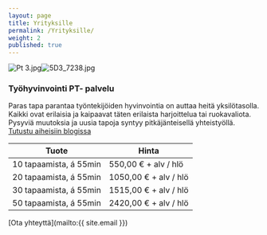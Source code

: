 ```yaml
---
layout: page
title: Yrityksille
permalink: /Yrityksille/
weight: 2
published: true
---
```


![Pt 3.jpg]({{site.baseurl}}/media/Pt%203.jpg)![5D3_7238.jpg]({{site.baseurl}}/media/5D3_7238.jpg)

### Työhyvinvointi PT- palvelu

Paras tapa parantaa työntekijöiden hyvinvointia on auttaa heitä yksilötasolla. Kaikki ovat erilaisia ja kaipaavat
täten erilaista harjoittelua tai ruokavaliota. Pysyviä muutoksia ja uusia tapoja syntyy pitkäjänteisellä yhteistyöllä.
[Tutustu aiheisiin blogissa](/blog/)


| Tuote                     | Hinta                | 
| ------------------------- | -------------------- | 
| 10 tapaamista, á 55min    | 550,00 € + alv / hlö | 
| 20 tapaamista, á 55min    | 1050,00 € + alv / hlö|
| 30 tapaamista, á 55min    | 1515,00 € + alv / hlö|
| 50 tapaamista, á 55min    | 2420,00 € + alv / hlö|

[Ota yhteyttä](mailto:{{ site.email }})

